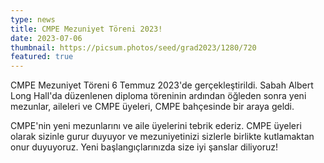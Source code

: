```yaml
---
type: news
title: CMPE Mezuniyet Töreni 2023!
date: 2023-07-06
thumbnail: https://picsum.photos/seed/grad2023/1280/720
featured: true
---
```


CMPE Mezuniyet Töreni 6 Temmuz 2023'de gerçekleştirildi. Sabah Albert Long
Hall'da düzenlenen diploma töreninin ardından öğleden sonra yeni mezunlar,
aileleri ve CMPE üyeleri, CMPE bahçesinde bir araya geldi.

CMPE'nin yeni mezunlarını ve aile üyelerini tebrik ederiz. CMPE üyeleri olarak
sizinle gurur duyuyor ve mezuniyetinizi sizlerle birlikte kutlamaktan onur
duyuyoruz. Yeni başlangıçlarınızda size iyi şanslar diliyoruz!
